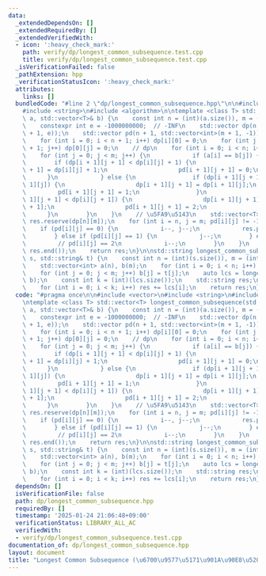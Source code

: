 ```yaml
---
data:
  _extendedDependsOn: []
  _extendedRequiredBy: []
  _extendedVerifiedWith:
  - icon: ':heavy_check_mark:'
    path: verify/dp/longest_common_subsequence.test.cpp
    title: verify/dp/longest_common_subsequence.test.cpp
  _isVerificationFailed: false
  _pathExtension: hpp
  _verificationStatusIcon: ':heavy_check_mark:'
  attributes:
    links: []
  bundledCode: "#line 2 \"dp/longest_common_subsequence.hpp\"\n\n#include <vector>\n\
    #include <string>\n#include <algorithm>\n\ntemplate <class T> std::vector<T> longest_common_subsequence(std::vector<T>&\
    \ a, std::vector<T>& b) {\n    const int n = (int)(a.size()), m = (int)(b.size());\n\
    \    constexpr int e = -1000000000;  // -INF\n    std::vector dp(n + 1, std::vector<int>(m\
    \ + 1, e));\n    std::vector pd(n + 1, std::vector<int>(m + 1, -1));\n    // initialize\n\
    \    for (int i = 0; i < n + 1; i++) dp[i][0] = 0;\n    for (int j = 0; j < m\
    \ + 1; j++) dp[0][j] = 0;\n    // dp\n    for (int i = 0; i < n; i++) {\n    \
    \    for (int j = 0; j < m; j++) {\n            if (a[i] == b[j]) {\n        \
    \        if (dp[i + 1][j + 1] < dp[i][j] + 1) {\n                    dp[i + 1][j\
    \ + 1] = dp[i][j] + 1;\n                    pd[i + 1][j + 1] = 0;\n          \
    \      }\n            } else {\n                if (dp[i + 1][j + 1] < dp[i +\
    \ 1][j]) {\n                    dp[i + 1][j + 1] = dp[i + 1][j];\n           \
    \         pd[i + 1][j + 1] = 1;\n                }\n                if (dp[i +\
    \ 1][j + 1] < dp[i][j + 1]) {\n                    dp[i + 1][j + 1] = dp[i][j\
    \ + 1];\n                    pd[i + 1][j + 1] = 2;\n                }\n      \
    \      }\n        }\n    }\n    // \u5FA9\u5143\n    std::vector<T> res;\n   \
    \ res.reserve(dp[n][m]);\n    for (int i = n, j = m; pd[i][j] != -1;) {\n    \
    \    if (pd[i][j] == 0) {\n            i--, j--;\n            res.push_back(a[i]);\n\
    \        } else if (pd[i][j] == 1) {\n            j--;\n        } else {\n   \
    \         // pd[i][j] == 2\n            i--;\n        }\n    }\n    std::reverse(res.begin(),\
    \ res.end());\n    return res;\n}\n\nstd::string longest_common_subsequence(std::string&\
    \ s, std::string& t) {\n    const int n = (int)(s.size()), m = (int)(t.size());\n\
    \    std::vector<int> a(n), b(m);\n    for (int i = 0; i < n; i++) a[i] = s[i];\n\
    \    for (int j = 0; j < m; j++) b[j] = t[j];\n    auto lcs = longest_common_subsequence(a,\
    \ b);\n    const int k = (int)(lcs.size());\n    std::string res;\n    res.reserve(k);\n\
    \    for (int i = 0; i < k; i++) res += lcs[i];\n    return res;\n}\n"
  code: "#pragma once\n\n#include <vector>\n#include <string>\n#include <algorithm>\n\
    \ntemplate <class T> std::vector<T> longest_common_subsequence(std::vector<T>&\
    \ a, std::vector<T>& b) {\n    const int n = (int)(a.size()), m = (int)(b.size());\n\
    \    constexpr int e = -1000000000;  // -INF\n    std::vector dp(n + 1, std::vector<int>(m\
    \ + 1, e));\n    std::vector pd(n + 1, std::vector<int>(m + 1, -1));\n    // initialize\n\
    \    for (int i = 0; i < n + 1; i++) dp[i][0] = 0;\n    for (int j = 0; j < m\
    \ + 1; j++) dp[0][j] = 0;\n    // dp\n    for (int i = 0; i < n; i++) {\n    \
    \    for (int j = 0; j < m; j++) {\n            if (a[i] == b[j]) {\n        \
    \        if (dp[i + 1][j + 1] < dp[i][j] + 1) {\n                    dp[i + 1][j\
    \ + 1] = dp[i][j] + 1;\n                    pd[i + 1][j + 1] = 0;\n          \
    \      }\n            } else {\n                if (dp[i + 1][j + 1] < dp[i +\
    \ 1][j]) {\n                    dp[i + 1][j + 1] = dp[i + 1][j];\n           \
    \         pd[i + 1][j + 1] = 1;\n                }\n                if (dp[i +\
    \ 1][j + 1] < dp[i][j + 1]) {\n                    dp[i + 1][j + 1] = dp[i][j\
    \ + 1];\n                    pd[i + 1][j + 1] = 2;\n                }\n      \
    \      }\n        }\n    }\n    // \u5FA9\u5143\n    std::vector<T> res;\n   \
    \ res.reserve(dp[n][m]);\n    for (int i = n, j = m; pd[i][j] != -1;) {\n    \
    \    if (pd[i][j] == 0) {\n            i--, j--;\n            res.push_back(a[i]);\n\
    \        } else if (pd[i][j] == 1) {\n            j--;\n        } else {\n   \
    \         // pd[i][j] == 2\n            i--;\n        }\n    }\n    std::reverse(res.begin(),\
    \ res.end());\n    return res;\n}\n\nstd::string longest_common_subsequence(std::string&\
    \ s, std::string& t) {\n    const int n = (int)(s.size()), m = (int)(t.size());\n\
    \    std::vector<int> a(n), b(m);\n    for (int i = 0; i < n; i++) a[i] = s[i];\n\
    \    for (int j = 0; j < m; j++) b[j] = t[j];\n    auto lcs = longest_common_subsequence(a,\
    \ b);\n    const int k = (int)(lcs.size());\n    std::string res;\n    res.reserve(k);\n\
    \    for (int i = 0; i < k; i++) res += lcs[i];\n    return res;\n}"
  dependsOn: []
  isVerificationFile: false
  path: dp/longest_common_subsequence.hpp
  requiredBy: []
  timestamp: '2025-01-24 21:06:48+09:00'
  verificationStatus: LIBRARY_ALL_AC
  verifiedWith:
  - verify/dp/longest_common_subsequence.test.cpp
documentation_of: dp/longest_common_subsequence.hpp
layout: document
title: "Longest Common Subsequence (\u6700\u9577\u5171\u901A\u90E8\u5206\u5217)"
---
```

